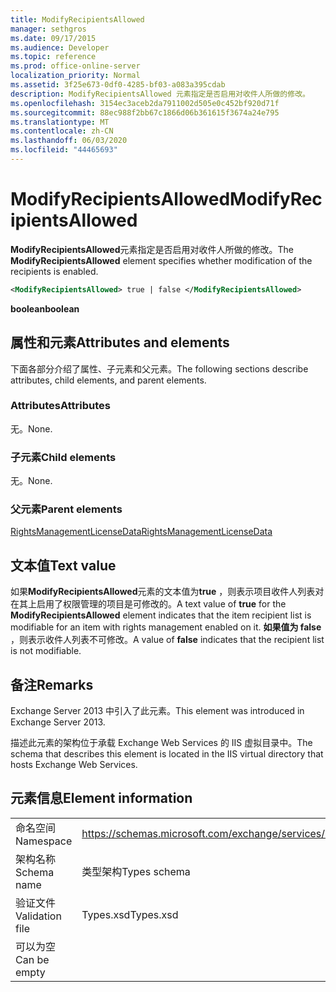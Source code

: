 ```yaml
---
title: ModifyRecipientsAllowed
manager: sethgros
ms.date: 09/17/2015
ms.audience: Developer
ms.topic: reference
ms.prod: office-online-server
localization_priority: Normal
ms.assetid: 3f25e673-0df0-4285-bf03-a083a395cdab
description: ModifyRecipientsAllowed 元素指定是否启用对收件人所做的修改。
ms.openlocfilehash: 3154ec3aceb2da7911002d505e0c452bf920d71f
ms.sourcegitcommit: 88ec988f2bb67c1866d06b361615f3674a24e795
ms.translationtype: MT
ms.contentlocale: zh-CN
ms.lasthandoff: 06/03/2020
ms.locfileid: "44465693"
---
```

# <a name="modifyrecipientsallowed"></a><span data-ttu-id="a52e0-103">ModifyRecipientsAllowed</span><span class="sxs-lookup"><span data-stu-id="a52e0-103">ModifyRecipientsAllowed</span></span>

<span data-ttu-id="a52e0-104">**ModifyRecipientsAllowed**元素指定是否启用对收件人所做的修改。</span><span class="sxs-lookup"><span data-stu-id="a52e0-104">The **ModifyRecipientsAllowed** element specifies whether modification of the recipients is enabled.</span></span> 
  
```XML
<ModifyRecipientsAllowed> true | false </ModifyRecipientsAllowed>
```

 <span data-ttu-id="a52e0-105">**boolean**</span><span class="sxs-lookup"><span data-stu-id="a52e0-105">**boolean**</span></span>
## <a name="attributes-and-elements"></a><span data-ttu-id="a52e0-106">属性和元素</span><span class="sxs-lookup"><span data-stu-id="a52e0-106">Attributes and elements</span></span>

<span data-ttu-id="a52e0-107">下面各部分介绍了属性、子元素和父元素。</span><span class="sxs-lookup"><span data-stu-id="a52e0-107">The following sections describe attributes, child elements, and parent elements.</span></span>
  
### <a name="attributes"></a><span data-ttu-id="a52e0-108">Attributes</span><span class="sxs-lookup"><span data-stu-id="a52e0-108">Attributes</span></span>

<span data-ttu-id="a52e0-109">无。</span><span class="sxs-lookup"><span data-stu-id="a52e0-109">None.</span></span>
  
### <a name="child-elements"></a><span data-ttu-id="a52e0-110">子元素</span><span class="sxs-lookup"><span data-stu-id="a52e0-110">Child elements</span></span>

<span data-ttu-id="a52e0-111">无。</span><span class="sxs-lookup"><span data-stu-id="a52e0-111">None.</span></span>
  
### <a name="parent-elements"></a><span data-ttu-id="a52e0-112">父元素</span><span class="sxs-lookup"><span data-stu-id="a52e0-112">Parent elements</span></span>

[<span data-ttu-id="a52e0-113">RightsManagementLicenseData</span><span class="sxs-lookup"><span data-stu-id="a52e0-113">RightsManagementLicenseData</span></span>](rightsmanagementlicensedata.md)
  
## <a name="text-value"></a><span data-ttu-id="a52e0-114">文本值</span><span class="sxs-lookup"><span data-stu-id="a52e0-114">Text value</span></span>

<span data-ttu-id="a52e0-115">如果**ModifyRecipientsAllowed**元素的文本值为**true** ，则表示项目收件人列表对在其上启用了权限管理的项目是可修改的。</span><span class="sxs-lookup"><span data-stu-id="a52e0-115">A text value of **true** for the **ModifyRecipientsAllowed** element indicates that the item recipient list is modifiable for an item with rights management enabled on it.</span></span> <span data-ttu-id="a52e0-116">**如果值为 false** ，则表示收件人列表不可修改。</span><span class="sxs-lookup"><span data-stu-id="a52e0-116">A value of **false** indicates that the recipient list is not modifiable.</span></span> 
  
## <a name="remarks"></a><span data-ttu-id="a52e0-117">备注</span><span class="sxs-lookup"><span data-stu-id="a52e0-117">Remarks</span></span>

<span data-ttu-id="a52e0-118">Exchange Server 2013 中引入了此元素。</span><span class="sxs-lookup"><span data-stu-id="a52e0-118">This element was introduced in Exchange Server 2013.</span></span>
  
<span data-ttu-id="a52e0-119">描述此元素的架构位于承载 Exchange Web Services 的 IIS 虚拟目录中。</span><span class="sxs-lookup"><span data-stu-id="a52e0-119">The schema that describes this element is located in the IIS virtual directory that hosts Exchange Web Services.</span></span>
  
## <a name="element-information"></a><span data-ttu-id="a52e0-120">元素信息</span><span class="sxs-lookup"><span data-stu-id="a52e0-120">Element information</span></span>

|||
|:-----|:-----|
|<span data-ttu-id="a52e0-121">命名空间</span><span class="sxs-lookup"><span data-stu-id="a52e0-121">Namespace</span></span>  <br/> |https://schemas.microsoft.com/exchange/services/2006/types  <br/> |
|<span data-ttu-id="a52e0-122">架构名称</span><span class="sxs-lookup"><span data-stu-id="a52e0-122">Schema name</span></span>  <br/> |<span data-ttu-id="a52e0-123">类型架构</span><span class="sxs-lookup"><span data-stu-id="a52e0-123">Types schema</span></span>  <br/> |
|<span data-ttu-id="a52e0-124">验证文件</span><span class="sxs-lookup"><span data-stu-id="a52e0-124">Validation file</span></span>  <br/> |<span data-ttu-id="a52e0-125">Types.xsd</span><span class="sxs-lookup"><span data-stu-id="a52e0-125">Types.xsd</span></span>  <br/> |
|<span data-ttu-id="a52e0-126">可以为空</span><span class="sxs-lookup"><span data-stu-id="a52e0-126">Can be empty</span></span>  <br/> ||
   

